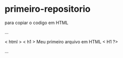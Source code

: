  # primeiro-repositorio
 
 para copiar o codigo em HTML
 
 ...
 
 < html >
  < h1 > Meu primeiro arquivo em HTML < H1 ?>
  <?HTML >

...
